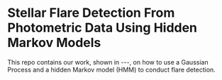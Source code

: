 # Stellar Flare Detection From Photometric Data Using Hidden Markov Models

This repo contains our work, shown in ---, on how to use a Gaussian Process and a hidden Markov model (HMM) to conduct flare detection. 
